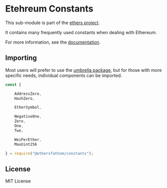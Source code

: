 Etehreum Constants
==================

This sub-module is part of the [ethers project](https://github.com/Into-the-Fathom/ethers.js).

It contains many frequently used constants when dealing with Ethereum.

For more information, see the [documentation](https://docs.ethers.io/v5/api/utils/constants/).

Importing
---------

Most users will prefer to use the [umbrella package](https://www.npmjs.com/package/ethers),
but for those with more specific needs, individual components can be imported.

```javascript
const {

    AddressZero,
    HashZero,

    EtherSymbol,

    NegativeOne,
    Zero,
    One,
    Two,

    WeiPerEther,
    MaxUint256

} = require("@ethersfathom/constants");
```


License
-------

MIT License
